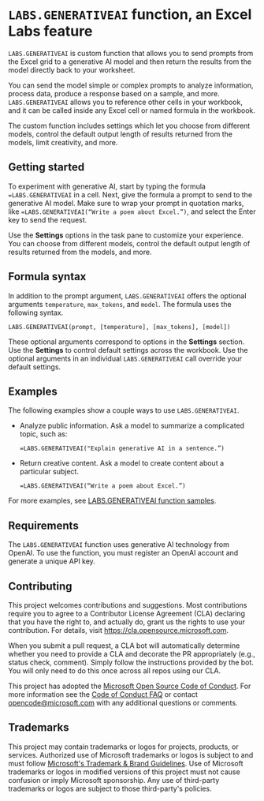 # `LABS.GENERATIVEAI` function, an Excel Labs feature

`LABS.GENERATIVEAI` is custom function that allows you to send prompts from the Excel grid to a generative AI model and then return the results from the model directly back to your worksheet.

You can send the model simple or complex prompts to analyze information, process data, produce a response based on a sample, and more. `LABS.GENERATIVEAI` allows you to reference other cells in your workbook, and it can be called inside any Excel cell or named formula in the workbook.

The custom function includes settings which let you choose from different models, control the default output length of results returned from the models, limit creativity, and more.

## Getting started

To experiment with generative AI, start by typing the formula `=LABS.GENERATIVEAI` in a cell. Next, give the formula a prompt to send to the generative AI model. Make sure to wrap your prompt in quotation marks, like `=LABS.GENERATIVEAI(“Write a poem about Excel.”)`, and select the Enter key to send the request.

Use the **Settings** options in the task pane to customize your experience. You can choose from different models, control the default output length of results returned from the models, and more.

## Formula syntax

In addition to the prompt argument, `LABS.GENERATIVEAI` offers the optional arguments `temperature`, `max_tokens`, and `model`. The formula uses the following syntax.

```
LABS.GENERATIVEAI(prompt, [temperature], [max_tokens], [model])
```

These optional arguments correspond to options in the **Settings** section. Use the **Settings** to control default settings across the workbook. Use the optional arguments in an individual `LABS.GENERATIVEAI` call override your default settings.

## Examples

The following examples show a couple ways to use `LABS.GENERATIVEAI`.

- Analyze public information. Ask a model to summarize a complicated topic, such as:

    ```
    =LABS.GENERATIVEAI("Explain generative AI in a sentence.”)
    ```

- Return creative content. Ask a model to create content about a particular subject.

    ```
    =LABS.GENERATIVEAI(“Write a poem about Excel.”)
    ```

For more examples, see [LABS.GENERATIVEAI function samples](EXAMPLES.md).

## Requirements

The `LABS.GENERATIVEAI` function uses generative AI technology from OpenAI. To use the function, you must register an OpenAI account and generate a unique API key.

## Contributing

This project welcomes contributions and suggestions.  Most contributions require you to agree to a Contributor License Agreement (CLA) declaring that you have the right to, and actually do, grant us the rights to use your contribution. For details, visit https://cla.opensource.microsoft.com.

When you submit a pull request, a CLA bot will automatically determine whether you need to provide a CLA and decorate the PR appropriately (e.g., status check, comment). Simply follow the instructions provided by the bot. You will only need to do this once across all repos using our CLA.

This project has adopted the [Microsoft Open Source Code of Conduct](https://opensource.microsoft.com/codeofconduct/). For more information see the [Code of Conduct FAQ](https://opensource.microsoft.com/codeofconduct/faq/) or contact [opencode@microsoft.com](mailto:opencode@microsoft.com) with any additional questions or comments.

## Trademarks

This project may contain trademarks or logos for projects, products, or services. Authorized use of Microsoft trademarks or logos is subject to and must follow [Microsoft's Trademark & Brand Guidelines](https://www.microsoft.com/legal/intellectualproperty/trademarks/usage/general). Use of Microsoft trademarks or logos in modified versions of this project must not cause confusion or imply Microsoft sponsorship. Any use of third-party trademarks or logos are subject to those third-party's policies.
